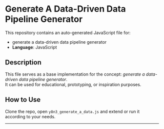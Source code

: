 # Generate A Data-Driven Data Pipeline Generator

This repository contains an auto-generated JavaScript file for:

- generate a data-driven data pipeline generator
- **Language**: JavaScript

## Description

This file serves as a base implementation for the concept: *generate a data-driven data pipeline generator*.  
It can be used for educational, prototyping, or inspiration purposes.

## How to Use

Clone the repo, open `y8n3_generate_a_data.js` and extend or run it according to your needs.

---


